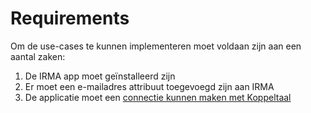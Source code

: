 # Requirements

Om de use-cases te kunnen implementeren moet voldaan zijn aan een aantal zaken:

1. De IRMA app moet geïnstalleerd zijn
2. Er  moet een e-mailadres attribuut toegevoegd zijn aan IRMA
3. De applicatie moet een [connectie kunnen maken met Koppeltaal](../../technische-howto/connectie-maken-met-koppeltaal/)



